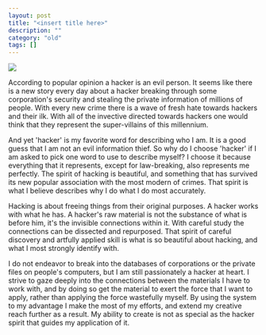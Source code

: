 ```yaml
---
layout: post
title: "<insert title here>"
description: ""
category: "old"
tags: []
---
```



[![](http://www.hackniac.com/blog/wp-content/uploads/2012/01/eye_open_small.jpg)](http://www.hackniac.com/blog/wp-content/uploads/2012/01/eye_open_small.jpg)

According to popular opinion a hacker is an evil person. It seems like there is a new story every day about a hacker breaking through some corporation's security and stealing the private information of millions of people. With every new crime there is a wave of fresh hate towards hackers and their ilk. With all of the invective directed towards hackers one would think that they represent the super-villains of this millennium.

<!--more-->

And yet 'hacker' is my favorite word for describing who I am. It is a good guess that I am not an evil information thief. So why do I choose 'hacker' if I am asked to pick one word to use to describe myself? I choose it because everything that it represents, except for law-breaking, also represents me perfectly. The spirit of hacking is beautiful, and something that has survived its new popular association with the most modern of crimes. That spirit is what I believe describes why I do what I do most accurately.

Hacking is about freeing things from their original purposes. A hacker works with what he has. A hacker's raw material is not the substance of what is before him, it's the invisible connections within it. With careful study the connections can be dissected and repurposed. That spirit of careful discovery and artfully applied skill is what is so beautiful about hacking, and what I most strongly identify with.

I do not endeavor to break into the databases of corporations or the private files on people's computers, but I am still passionately a hacker at heart. I strive to gaze deeply into the connections between the materials I have to work with, and by doing so get the material to exert the force that I want to apply, rather than applying the force wastefully myself. By using the system to my advantage I make the most of my efforts, and extend my creative reach further as a result. My ability to create is not as special as the hacker spirit that guides my application of it.
